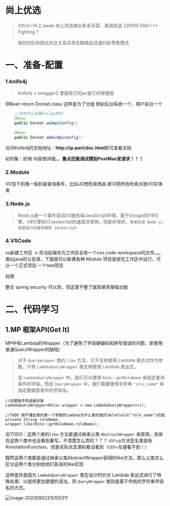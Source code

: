 # 尚上优选

> 41h/3=14   2_week    尚上优选类似多多买菜、美团优选    230910 END+++   Fighting？
>
> 依托社区和团长社交关系实现生鲜商品流通的新零售模式

# 一、准备-配置

### 1.knife4j

> knife4j > swagger2 里面有它的jar是它的增强版

@Bean return Docket.class 这样是为了分组    例如后台系统一个，用户前台一个

```java
	//具体怎么配置Goolge就好
	@Bean
    public Docket webApiConfig()
    
    @Bean
    public Docket adminApiConfig()
```

访问Knife4j的文档地址：**http://ip:port/doc.html**即可查看文档

初印象：好用 内容很详细。。**重点还能调试模拟PostMan发请求！！！**

### 2.Module

VO包下的类一般封装查询条件，比如JD想检索商品 即可把所有检索点放VO实体类

### 3.Node.js

> Node.js是一个事件驱动I/O服务端JavaScript环境，基于Google的V8引擎，V8引擎执行Javascript的速度非常快，性能非常好。`简单的说 Node.js 就是运行在服务端的 JavaScript`

### 4.VSCode

vs新建工作区 -> 将当前保存为工作区会有一个xxx.code-workspace的文件。。。类似java的父目录，下面就可以新建各种 Module
项目是放在工作区中运行，可以一个正式项目  一个test项目



权限

整合 spring security 可以弄。但这里不整了就简单弄基础功能



# 二、代码学习

## 1.MP 框架API(Get It)

MP中有Lambda的Wrapper（为了避免了字段硬编码和拼写错误的问题，即使用普通QueryWrapper的缺陷）

> 对于 `QueryWrapper` 类的 `like` 方法，它不支持使用 Lambda 表达式作为参数。只有 `LambdaQueryWrapper` 类支持使用 Lambda 表达式。
>
> 在 `LambdaQueryWrapper` 中，我们可以使用 `Role::getRoleName` 来指定查询条件的字段。而在 `QueryWrapper` 中，我们需要使用字符串 `"role_name"` 来指定数据库表中的字段名。

```
//创建条件构造器对象
LambdaQueryWrapper<Role> wrapper = new LambdaQueryWrapper<>();

//TODO 搞不懂这里的第一个参数的Lambda为什么拿的是@TableField("role_name")的值   private String roleName;
wrapper.like(Role::getRoleName,roleName);
```

😡TODO：这两个类的`like` 方法是通过继承父类 `AbstractWrapper` 来获得，具体在这两个类中也没看到重写，不清楚怎么弄的？？？
ctrl+p方法签名里面有AnnotationFunction，但是实际点击源码看没看到（ctrl+左键看不到！）

既然这两个类都是通过继承父类AbstractWrapper获得的like方法，那么父类怎么区分这两个类分别给他们各自的like实现



这种差异是因为 `LambdaQueryWrapper` 类在设计时针对 Lambda 表达式进行了特殊处理，以提供更加便捷的语法。而 `QueryWrapper` 类则是基于传统的字符串字段名的方式。

![image-20230902215155311](http://images.zzq8.cn/img/image-20230902215155311.png)





